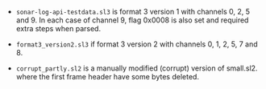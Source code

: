 - `sonar-log-api-testdata.sl3` is format 3 version 1 with channels 0, 2, 5 and 9.
  In each case of channel 9, flag 0x0008 is also set and required extra steps
  when parsed.

- `format3_version2.sl3` if format 3 version 2 with channels 0, 1, 2, 5, 7 and 8.

- `corrupt_partly.sl2` is a manually modified (corrupt) version of small.sl2.
  where the first frame header have some bytes deleted.